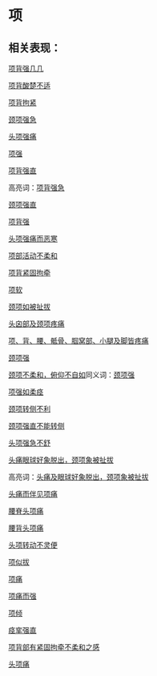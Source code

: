 # 项

## 相关表现：

[项背强几几](https://zuoye.gmzyh.com/search?key=项背强几几)
[项背酸楚不适](https://zuoye.gmzyh.com/search?key=项背酸楚不适)
[项背拘紧](https://zuoye.gmzyh.com/search?key=项背拘紧)
[颈项强急](https://zuoye.gmzyh.com/search?key=颈项强急)
[头项强痛](https://zuoye.gmzyh.com/search?key=头项强痛)
[项强](https://zuoye.gmzyh.com/search?key=项强)
[项背强直](https://zuoye.gmzyh.com/search?key=项背强直)
高亮词：[项背强急](https://zuoye.gmzyh.com/search?key=项背强急)  
[颈项强直](https://zuoye.gmzyh.com/search?key=颈项强直)
[项背强](https://zuoye.gmzyh.com/search?key=项背强)
[头项强痛而恶寒](https://zuoye.gmzyh.com/search?key=头项强痛而恶寒)
[项部活动不柔和](https://zuoye.gmzyh.com/search?key=项部活动不柔和)
[项背紧固拘牵](https://zuoye.gmzyh.com/search?key=项背紧固拘牵)
[项软](https://zuoye.gmzyh.com/search?key=项软)
[颈项如被扯拔](https://zuoye.gmzyh.com/search?key=颈项如被扯拔)
[头囟部及颈项疼痛](https://zuoye.gmzyh.com/search?key=头囟部及颈项疼痛)
[项、背、腰、骶骨、腘窝部、小腿及脚皆疼痛](https://zuoye.gmzyh.com/search?key=项、背、腰、骶骨、腘窝部、小腿及脚皆疼痛)
[颈项强](https://zuoye.gmzyh.com/search?key=颈项强)
[颈项不柔和，俯仰不自如](https://zuoye.gmzyh.com/search?key=颈项不柔和，俯仰不自如)同义词：[颈项强](https://zuoye.gmzyh.com/search?key=颈项强)
[项强如柔痉](https://zuoye.gmzyh.com/search?key=项强如柔痉)
[颈项转侧不利](https://zuoye.gmzyh.com/search?key=颈项转侧不利)
[颈项强直不能转侧](https://zuoye.gmzyh.com/search?key=颈项强直不能转侧)
[头项强急不舒](https://zuoye.gmzyh.com/search?key=头项强急不舒)
[头痛眼球好象脱出，颈项象被扯拔](https://zuoye.gmzyh.com/search?key=头痛眼球好象脱出，颈项象被扯拔)
高亮词：[头痛及眼球好象脱出，颈项象被扯拔](https://zuoye.gmzyh.com/search?key=头痛及眼球好象脱出，颈项象被扯拔)  
[头痛而伴见项痛](https://zuoye.gmzyh.com/search?key=头痛而伴见项痛)
[腰脊头项痛](https://zuoye.gmzyh.com/search?key=腰脊头项痛)
[腰背头项痛](https://zuoye.gmzyh.com/search?key=腰背头项痛)
[头项转动不灵便](https://zuoye.gmzyh.com/search?key=头项转动不灵便)
[项似拔](https://zuoye.gmzyh.com/search?key=项似拔)
[项痛](https://zuoye.gmzyh.com/search?key=项痛)
[项痛而强](https://zuoye.gmzyh.com/search?key=项痛而强)
[项倾](https://zuoye.gmzyh.com/search?key=项倾)
[痉挛强直](https://zuoye.gmzyh.com/search?key=痉挛强直)
[项背部有紧固拘牵不柔和之感](https://zuoye.gmzyh.com/search?key=项背部有紧固拘牵不柔和之感)
[头项痛](https://zuoye.gmzyh.com/search?key=头项痛)